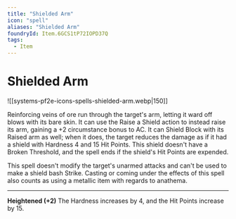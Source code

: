 ```yaml
---
title: "Shielded Arm"
icon: "spell"
aliases: "Shielded Arm"
foundryId: Item.6GCS1tP72IOPD37Q
tags:
  - Item
---
```


# Shielded Arm
![[systems-pf2e-icons-spells-shielded-arm.webp|150]]

Reinforcing veins of ore run through the target's arm, letting it ward off blows with its bare skin. It can use the Raise a Shield action to instead raise its arm, gaining a +2 circumstance bonus to AC. It can Shield Block with its Raised arm as well; when it does, the target reduces the damage as if it had a shield with Hardness 4 and 15 Hit Points. This shield doesn't have a Broken Threshold, and the spell ends if the shield's Hit Points are expended.

This spell doesn't modify the target's unarmed attacks and can't be used to make a shield bash Strike. Casting or coming under the effects of this spell also counts as using a metallic item with regards to anathema.

* * *

**Heightened (+2)** The Hardness increases by 4, and the Hit Points increase by 15.
